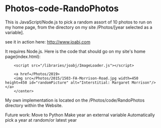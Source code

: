 # Photos-code-RandoPhotos

This is JavaScript/Node.js to pick a random assort of 10 photos to run on my home page, from the directory on my site /Photos/[year selected as a variable]. 

see it in action here: http://www.joabj.com

It requires Node.js. Here is the code that should go on my site's home page(index.html):

		<script src="/libraries/joabj/ImageLoader.js"></script>
    
    	<a href=/Photos/2019>
		<img src=/Photos/2015/1503-FA-Morrison-Road.jpg width=450 height=450 id="randomPicture" alt="Interstitial: Margaret Morrison"/></a>
		</center>


My own implementation is located on the /Photos/code/RandoPhotos directory within the Website.


Future work:
    Move to Python
    Make year an external variable
    Automatically pick a year at random/or latest year
